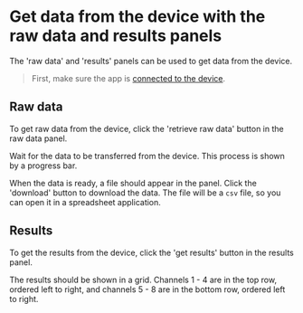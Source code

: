 # Get data from the device with the raw data and results panels

The 'raw data' and 'results' panels can be used to get data from the device. 

> First, make sure the app is [connected to the device](../../#connect-to-the-device).

## Raw data

To get raw data from the device, click the 'retrieve raw data' button in the raw data panel.

Wait for the data to be transferred from the device.
This process is shown by a progress bar.

When the data is ready, a file should appear in the panel.
Click the 'download' button to download the data.
The file will be a `csv` file, so you can open it in a spreadsheet application.

## Results

To get the results from the device, click the 'get results' button in the results panel.

The results should be shown in a grid.
Channels 1 - 4 are in the top row, ordered left to right, and channels 5 - 8 are in the bottom row, ordered left to right.
